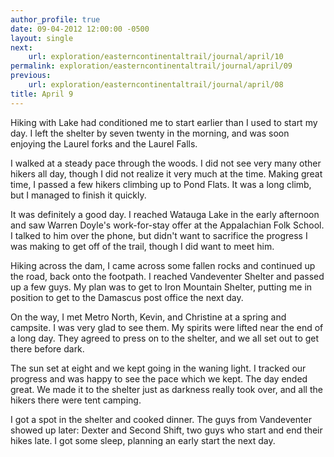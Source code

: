 ```yaml
---
author_profile: true
date: 09-04-2012 12:00:00 -0500
layout: single
next:
    url: exploration/easterncontinentaltrail/journal/april/10
permalink: exploration/easterncontinentaltrail/journal/april/09
previous:
    url: exploration/easterncontinentaltrail/journal/april/08
title: April 9
---
```

Hiking with Lake had conditioned me to start earlier than I used to start my day. I left the shelter by seven twenty in the morning, and was soon enjoying the Laurel forks and the Laurel Falls.

I walked at a steady pace through the woods. I did not see very many other hikers all day, though I did not realize it very much at the time. Making great time, I passed a few hikers climbing up to Pond Flats. It was a long climb, but I managed to finish it quickly.

It was definitely a good day. I reached Watauga Lake in the early afternoon and saw Warren Doyle's work-for-stay offer at the Appalachian Folk School. I talked to him over the phone, but didn't want to sacrifice the progress I was making to get off of the trail, though I did want to meet him.

Hiking across the dam, I came across some fallen rocks and continued up the road, back onto the footpath. I reached Vandeventer Shelter and passed up a few guys. My plan was to get to Iron Mountain Shelter, putting me in position to get to the Damascus post office the next day.

On the way, I met Metro North, Kevin, and Christine at a spring and campsite. I was very glad to see them. My spirits were lifted near the end of a long day. They agreed to press on to the shelter, and we all set out to get there before dark.

The sun set at eight and we kept going in the waning light. I tracked our progress and was happy to see the pace which we kept. The day ended great. We made it to the shelter just as darkness really took over, and all the hikers there were tent camping.

I got a spot in the shelter and cooked dinner. The guys from Vandeventer showed up later: Dexter and Second Shift, two guys who start and end their hikes late. I got some sleep, planning an early start the next day.